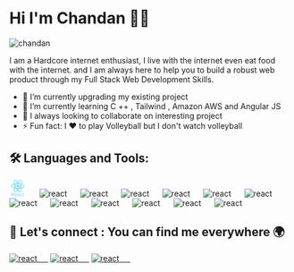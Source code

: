 # Hi I'm Chandan 🙋‍♂️

![chandan](https://media-exp1.licdn.com/dms/image/C4D16AQGiVXiJ9QFNJQ/profile-displaybackgroundimage-shrink_200_800/0/1635180779632?e=1640822400&v=beta&t=BuUlZUvlq3Vf9NL7_svGHeno__XOoey0Kzdi8gt3AMM)

I am a Hardcore internet enthusiast, I live with the internet even eat food with the internet. and I am always here to help you to build a robust web product through my Full Stack Web Development Skills.

- 🔭 I’m currently upgrading my existing project
- 🌱 I’m currently learning C ++ , Tailwind , Amazon AWS and Angular JS 
- 👯 I always looking to collaborate on interesting project
- ⚡ Fun fact: I ❤️ to play Volleyball  but I don't watch volleyball

## 🛠 Languages and Tools:
<p>
 <img src="https://raw.githubusercontent.com/devicons/devicon/master/icons/react/react-original-wordmark.svg" alt="react" width="30" height="30"/>&nbsp;&nbsp;&nbsp;&nbsp;&nbsp;
 <img src="https://upload.wikimedia.org/wikipedia/commons/thumb/9/99/Unofficial_JavaScript_logo_2.svg/480px-Unofficial_JavaScript_logo_2.svg.png" alt="react" width="30" height="30"/>&nbsp;&nbsp;&nbsp;&nbsp;&nbsp;
 <img src="https://icon-library.com/images/html5-icon/html5-icon-13.jpg" alt="react" width="30" height="30"/>&nbsp;&nbsp;&nbsp;&nbsp;&nbsp;
 <img src="https://cdn.pixabay.com/photo/2017/08/05/11/16/logo-2582747_1280.png" alt="react" width="30" height="30"/>&nbsp;&nbsp;&nbsp;&nbsp;&nbsp;
 <img src="https://sass-lang.com/assets/img/styleguide/seal-color-aef0354c.png" alt="react" width="30" height="30"/>&nbsp;&nbsp;&nbsp;&nbsp;&nbsp;
 <img src="https://avatars.githubusercontent.com/u/2918581?s=280&v=4" alt="react" width="30" height="30"/>&nbsp;&nbsp;&nbsp;&nbsp;&nbsp;
 <img src="https://miro.medium.com/max/365/1*d2zLEjERsrs1Rzk_95QU9A.png" alt="react" width="30" height="30"/>&nbsp;&nbsp;&nbsp;&nbsp;&nbsp;
 <img src="https://gocode.colorado.gov/wp-content/uploads/2020/11/MongoDB-logo.gif" alt="react" width="30" height="30"/>&nbsp;&nbsp;&nbsp;&nbsp;&nbsp;
 <img src="https://upload.wikimedia.org/wikipedia/commons/thumb/d/db/Npm-logo.svg/540px-Npm-logo.svg.png" alt="react" width="30" height="30"/>&nbsp;&nbsp;&nbsp;&nbsp;&nbsp;
 <img src="https://git-scm.com/images/logos/downloads/Git-Icon-1788C.png" alt="react" width="30" height="30"/>&nbsp;&nbsp;&nbsp;&nbsp;&nbsp;
 <img src="https://github.githubassets.com/images/modules/logos_page/GitHub-Mark.png" alt="react" width="30" height="30"/>&nbsp;&nbsp;&nbsp;&nbsp;&nbsp;
 <img src="https://seeklogo.com/images/P/postman-logo-F43375A2EB-seeklogo.com.png" alt="react" width="30" height="30"/>&nbsp;&nbsp;&nbsp;&nbsp;&nbsp;
 <img src="https://user-images.githubusercontent.com/674621/71187801-14e60a80-2280-11ea-94c9-e56576f76baf.png" alt="react" width="30" height="30"/>&nbsp;&nbsp;&nbsp;&nbsp;&nbsp;
</p>

## 🤝 Let's connect : You can find me everywhere 🌍

<p>
 <a href="https://www.linkedin.com/in/chandan-kumar-mallick-0b926b187" target="_blank"><img src="https://cdn.icon-icons.com/icons2/2429/PNG/512/linkedin_logo_icon_147268.png" alt="react" width="30" height="30"/>&nbsp;&nbsp;&nbsp;&nbsp;&nbsp;</a>
 <a href="https://twitter.com/CHANDAN30051084" target="_blank"><img src="https://qph.fs.quoracdn.net/main-qimg-cf4366b1fc27463b06f5a9b623724628" alt="react" width="30" height="30"/>&nbsp;&nbsp;&nbsp;&nbsp;&nbsp;</a>
 <a href="https://medium.com/@malikchandan926" target="_blank"><img src="https://cdn.mos.cms.futurecdn.net/uazw6gFQuEC29mxMM55Tpb.jpg" alt="react" width="30" height="30"/>&nbsp;&nbsp;&nbsp;&nbsp;&nbsp;</a>
 
</p>


<!--
**stockchandu/STockChandu** is a ✨ _special_ ✨ repository because its `README.md` (this file) appears on your GitHub profile.

Here are some ideas to get you started:

- 🔭 I’m currently working on ...
- 🌱 I’m currently learning ...
- 👯 I’m looking to collaborate on ...
- 🤔 I’m looking for help with ...
- 💬 Ask me about ...
- 📫 How to reach me: ...
- 😄 Pronouns: ...
- ⚡ Fun fact: ...
-->
